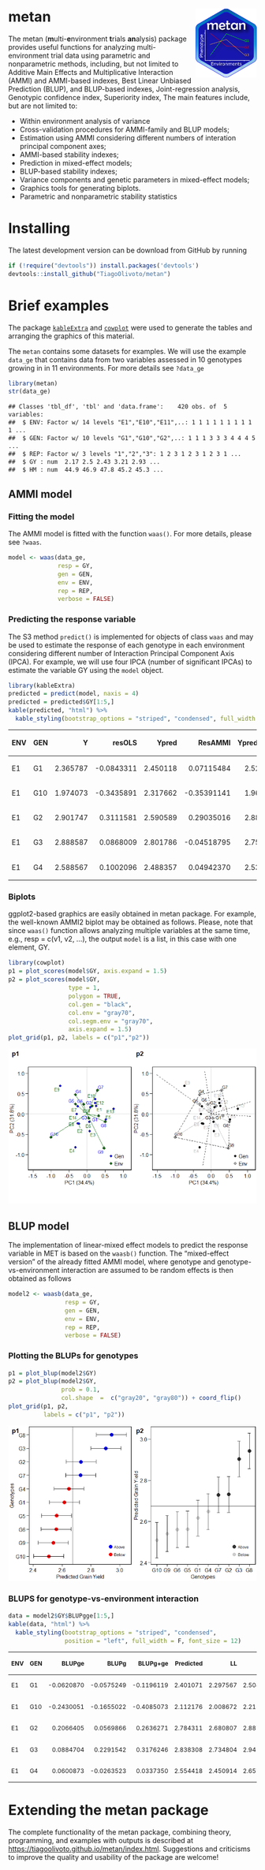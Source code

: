 
<!-- README.md is generated from README.Rmd. Please edit that file -->

# metan <img src="man/figures/logo.png" align="right" height=140/>

The metan (**m**ulti-**e**nvironment **t**rials **an**alysis) package
provides useful functions for analyzing multi-environment trial data
using parametric and nonparametric methods, including, but not limited
to Additive Main Effects and Multiplicative Interaction (AMMI) and
AMMI-based indexes, Best Linear Unbiased Prediction (BLUP), and
BLUP-based indexes, Joint-regression analysis, Genotypic confidence
index, Superiority index, The main features include, but are not limited
to:

  - Within environment analysis of variance
  - Cross-validation procedures for AMMI-family and BLUP models;
  - Estimation using AMMI considering different numbers of interation
    principal component axes;
  - AMMI-based stability indexes;
  - Prediction in mixed-effect models;
  - BLUP-based stability indexes;
  - Variance components and genetic parameters in mixed-effect models;
  - Graphics tools for generating biplots.
  - Parametric and nonparametric stability statistics

# Installing

The latest development version can be download from GitHub by running

``` r
if (!require("devtools")) install.packages('devtools')
devtools::install_github("TiagoOlivoto/metan")
```

# Brief examples

The package [`kableExtra`](https://haozhu233.github.io/kableExtra/) and
[`cowplot`](https://cran.r-project.org/web/packages/cowplot/vignettes/introduction.html)
were used to generate the tables and arranging the graphics of this
material.

The `metan` contains some datasets for examples. We will use the example
`data_ge` that contains data from two variables assessed in 10 genotypes
growing in in 11 environments. For more details see `?data_ge`

``` r
library(metan)
str(data_ge)
```

    ## Classes 'tbl_df', 'tbl' and 'data.frame':    420 obs. of  5 variables:
    ##  $ ENV: Factor w/ 14 levels "E1","E10","E11",..: 1 1 1 1 1 1 1 1 1 1 ...
    ##  $ GEN: Factor w/ 10 levels "G1","G10","G2",..: 1 1 1 3 3 3 4 4 4 5 ...
    ##  $ REP: Factor w/ 3 levels "1","2","3": 1 2 3 1 2 3 1 2 3 1 ...
    ##  $ GY : num  2.17 2.5 2.43 3.21 2.93 ...
    ##  $ HM : num  44.9 46.9 47.8 45.2 45.3 ...

## AMMI model

### Fitting the model

The AMMI model is fitted with the function `waas()`. For more details,
please see `?waas`.

``` r
model <- waas(data_ge,
              resp = GY,
              gen = GEN,
              env = ENV,
              rep = REP,
              verbose = FALSE)
```

### Predicting the response variable

The S3 method `predict()` is implemented for objects of class `waas` and
may be used to estimate the response of each genotype in each
environment considering different number of Interaction Principal
Component Axis (IPCA). For example, we will use four IPCA (number of
significant IPCAs) to estimate the variable GY using the `model` object.

``` r
library(kableExtra)
predicted = predict(model, naxis = 4)
predicted = predicted$GY[1:5,]
kable(predicted, "html") %>%
  kable_styling(bootstrap_options = "striped", "condensed", full_width = F)
```

<table class="table table-striped" style="width: auto !important; margin-left: auto; margin-right: auto;">

<thead>

<tr>

<th style="text-align:left;">

ENV

</th>

<th style="text-align:left;">

GEN

</th>

<th style="text-align:right;">

Y

</th>

<th style="text-align:right;">

resOLS

</th>

<th style="text-align:right;">

Ypred

</th>

<th style="text-align:right;">

ResAMMI

</th>

<th style="text-align:right;">

YpredAMMI

</th>

<th style="text-align:right;">

AMMI0

</th>

</tr>

</thead>

<tbody>

<tr>

<td style="text-align:left;">

E1

</td>

<td style="text-align:left;">

G1

</td>

<td style="text-align:right;">

2.365787

</td>

<td style="text-align:right;">

\-0.0843311

</td>

<td style="text-align:right;">

2.450118

</td>

<td style="text-align:right;">

0.07115484

</td>

<td style="text-align:right;">

2.521273

</td>

<td style="text-align:right;">

2.450118

</td>

</tr>

<tr>

<td style="text-align:left;">

E1

</td>

<td style="text-align:left;">

G10

</td>

<td style="text-align:right;">

1.974073

</td>

<td style="text-align:right;">

\-0.3435891

</td>

<td style="text-align:right;">

2.317662

</td>

<td style="text-align:right;">

\-0.35391141

</td>

<td style="text-align:right;">

1.963751

</td>

<td style="text-align:right;">

2.317662

</td>

</tr>

<tr>

<td style="text-align:left;">

E1

</td>

<td style="text-align:left;">

G2

</td>

<td style="text-align:right;">

2.901747

</td>

<td style="text-align:right;">

0.3111581

</td>

<td style="text-align:right;">

2.590589

</td>

<td style="text-align:right;">

0.29035016

</td>

<td style="text-align:right;">

2.880939

</td>

<td style="text-align:right;">

2.590589

</td>

</tr>

<tr>

<td style="text-align:left;">

E1

</td>

<td style="text-align:left;">

G3

</td>

<td style="text-align:right;">

2.888587

</td>

<td style="text-align:right;">

0.0868009

</td>

<td style="text-align:right;">

2.801786

</td>

<td style="text-align:right;">

\-0.04518795

</td>

<td style="text-align:right;">

2.756598

</td>

<td style="text-align:right;">

2.801786

</td>

</tr>

<tr>

<td style="text-align:left;">

E1

</td>

<td style="text-align:left;">

G4

</td>

<td style="text-align:right;">

2.588567

</td>

<td style="text-align:right;">

0.1002096

</td>

<td style="text-align:right;">

2.488357

</td>

<td style="text-align:right;">

0.04942370

</td>

<td style="text-align:right;">

2.537781

</td>

<td style="text-align:right;">

2.488357

</td>

</tr>

</tbody>

</table>

### Biplots

ggplot2-based graphics are easily obtained in metan package. For
example, the well-known AMMI2 biplot may be obtained as follows. Please,
note that since `waas()` function allows analyzing multiple variables at
the same time, e.g., resp = c(v1, v2, …), the output `model` is a list,
in this case with one element, GY.

``` r
library(cowplot)
p1 = plot_scores(model$GY, axis.expand = 1.5)
p2 = plot_scores(model$GY,
                 type = 1,
                 polygon = TRUE,
                 col.gen = "black",
                 col.env = "gray70",
                 col.segm.env = "gray70",
                 axis.expand = 1.5)
plot_grid(p1, p2, labels = c("p1","p2"))
```

![](README_files/figure-gfm/unnamed-chunk-5-1.png)<!-- -->

## BLUP model

The implementation of linear-mixed effect models to predict the response
variable in MET is based on the `waasb()` function. The “mixed-effect
version” of the already fitted AMMI model, where genotype and
genotype-vs-environment interaction are assumed to be random effects is
then obtained as follows

``` r
model2 <- waasb(data_ge,
                resp = GY,
                gen = GEN,
                env = ENV,
                rep = REP,
                verbose = FALSE)
```

### Plotting the BLUPs for genotypes

``` r
p1 = plot_blup(model2$GY)
p2 = plot_blup(model2$GY,
               prob = 0.1,
               col.shape  =  c("gray20", "gray80")) + coord_flip()
plot_grid(p1, p2,
          labels = c("p1", "p2"))
```

![](README_files/figure-gfm/unnamed-chunk-7-1.png)<!-- -->

### BLUPS for genotype-vs-environment interaction

``` r
data = model2$GY$BLUPgge[1:5,]
kable(data, "html") %>%
  kable_styling(bootstrap_options = "striped", "condensed",
                position = "left", full_width = F, font_size = 12)
```

<table class="table table-striped" style="font-size: 12px; width: auto !important; ">

<thead>

<tr>

<th style="text-align:left;">

ENV

</th>

<th style="text-align:left;">

GEN

</th>

<th style="text-align:right;">

BLUPge

</th>

<th style="text-align:right;">

BLUPg

</th>

<th style="text-align:right;">

BLUPg+ge

</th>

<th style="text-align:right;">

Predicted

</th>

<th style="text-align:right;">

LL

</th>

<th style="text-align:right;">

UL

</th>

</tr>

</thead>

<tbody>

<tr>

<td style="text-align:left;">

E1

</td>

<td style="text-align:left;">

G1

</td>

<td style="text-align:right;">

\-0.0620870

</td>

<td style="text-align:right;">

\-0.0575249

</td>

<td style="text-align:right;">

\-0.1196119

</td>

<td style="text-align:right;">

2.401071

</td>

<td style="text-align:right;">

2.297567

</td>

<td style="text-align:right;">

2.504575

</td>

</tr>

<tr>

<td style="text-align:left;">

E1

</td>

<td style="text-align:left;">

G10

</td>

<td style="text-align:right;">

\-0.2430051

</td>

<td style="text-align:right;">

\-0.1655022

</td>

<td style="text-align:right;">

\-0.4085073

</td>

<td style="text-align:right;">

2.112176

</td>

<td style="text-align:right;">

2.008672

</td>

<td style="text-align:right;">

2.215680

</td>

</tr>

<tr>

<td style="text-align:left;">

E1

</td>

<td style="text-align:left;">

G2

</td>

<td style="text-align:right;">

0.2066405

</td>

<td style="text-align:right;">

0.0569866

</td>

<td style="text-align:right;">

0.2636271

</td>

<td style="text-align:right;">

2.784311

</td>

<td style="text-align:right;">

2.680807

</td>

<td style="text-align:right;">

2.887814

</td>

</tr>

<tr>

<td style="text-align:left;">

E1

</td>

<td style="text-align:left;">

G3

</td>

<td style="text-align:right;">

0.0884704

</td>

<td style="text-align:right;">

0.2291542

</td>

<td style="text-align:right;">

0.3176246

</td>

<td style="text-align:right;">

2.838308

</td>

<td style="text-align:right;">

2.734804

</td>

<td style="text-align:right;">

2.941812

</td>

</tr>

<tr>

<td style="text-align:left;">

E1

</td>

<td style="text-align:left;">

G4

</td>

<td style="text-align:right;">

0.0600873

</td>

<td style="text-align:right;">

\-0.0263523

</td>

<td style="text-align:right;">

0.0337350

</td>

<td style="text-align:right;">

2.554418

</td>

<td style="text-align:right;">

2.450914

</td>

<td style="text-align:right;">

2.657922

</td>

</tr>

</tbody>

</table>

# Extending the metan package

The complete functionality of the metan package, combining theory,
programming, and examples with outputs is described at
<https://tiagoolivoto.github.io/metan/index.html>. Suggestions and
criticisms to improve the quality and usability of the package are
welcome\!
